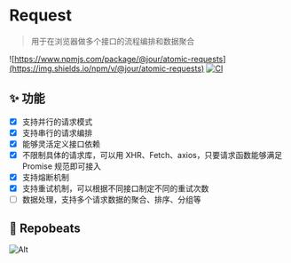 # Request

> 用于在浏览器做多个接口的流程编排和数据聚合

![https://www.npmjs.com/package/@jour/atomic-requests](https://img.shields.io/npm/v/@jour/atomic-requests)  [![CI](https://github.com/Jouryjc/atomic-requests/actions/workflows/ci.yml/badge.svg?branch=main)](https://github.com/Jouryjc/atomic-requests/actions/workflows/ci.yml)

## ✨ 功能

- [x] 支持并行的请求模式
- [x] 支持串行的请求编排
- [x] 能够灵活定义接口依赖
- [x] 不限制具体的请求库，可以用 XHR、Fetch、axios，只要请求函数能够满足 Promise 规范即可接入
- [x] 支持熔断机制
- [x] 支持重试机制，可以根据不同接口制定不同的重试次数
- [ ] 数据处理，支持多个请求数据的聚合、排序、分组等

##  🎇 Repobeats
![Alt](https://repobeats.axiom.co/api/embed/3a281333d1b629dfec0ef4bbf2cc493453c66d73.svg "Repobeats analytics image")
